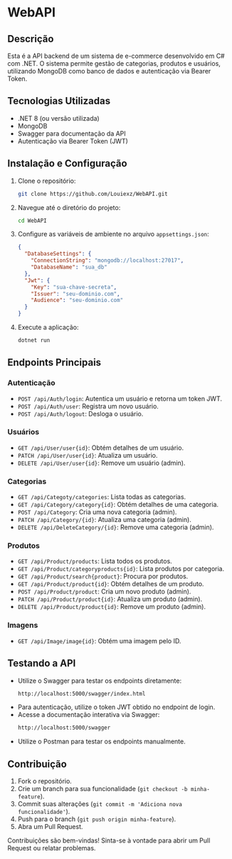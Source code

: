 # WebAPI

## Descrição
Esta é a API backend de um sistema de e-commerce desenvolvido em C# com .NET. O sistema permite gestão de categorias, produtos e usuários, utilizando MongoDB como banco de dados e autenticação via Bearer Token.

## Tecnologias Utilizadas
- .NET 8 (ou versão utilizada)
- MongoDB
- Swagger para documentação da API
- Autenticação via Bearer Token (JWT)

## Instalação e Configuração
1. Clone o repositório:
   ```sh
   git clone https://github.com/Louiexz/WebAPI.git
   ```
2. Navegue até o diretório do projeto:
   ```sh
   cd WebAPI
   ```
3. Configure as variáveis de ambiente no arquivo `appsettings.json`:
   ```json
   {
     "DatabaseSettings": {
       "ConnectionString": "mongodb://localhost:27017",
       "DatabaseName": "sua_db"
     },
     "Jwt": {
       "Key": "sua-chave-secreta",
       "Issuer": "seu-dominio.com",
       "Audience": "seu-dominio.com"
     }
   }
   ```
4. Execute a aplicação:
   ```sh
   dotnet run
   ```

## Endpoints Principais

### Autenticação
- `POST /api/Auth/login`: Autentica um usuário e retorna um token JWT.
- `POST /api/Auth/user`: Registra um novo usuário.
- `POST /api/Auth/logout`: Desloga o usuário.

### Usuários
- `GET /api/User/user{id}`: Obtém detalhes de um usuário.
- `PATCH /api/User/user{id}`: Atualiza um usuário.
- `DELETE /api/User/user{id}`: Remove um usuário (admin).

### Categorias
- `GET /api/Categoty/categories`: Lista todas as categorias.
- `GET /api/Category/category{id}`: Obtém detalhes de uma categoria.
- `POST /api/Category`: Cria uma nova categoria (admin).
- `PATCH /api/Category/{id}`: Atualiza uma categoria (admin).
- `DELETE /api/DeleteCategory/{id}`: Remove uma categoria (admin).

### Produtos
- `GET /api/Product/products`: Lista todos os produtos.
- `GET /api/Product/categoryproducts{id}`: Lista produtos por categoria.
- `GET /api/Product/search{product}`: Procura por produtos.
- `GET /api/Product/product{id}`: Obtém detalhes de um produto.
- `POST /api/Product/product`: Cria um novo produto (admin).
- `PATCH /api/Product/product{id}`: Atualiza um produto (admin).
- `DELETE /api/Product/product{id}`: Remove um produto (admin).

### Imagens
- `GET /api/Image/image{id}`: Obtém uma imagem pelo ID.

## Testando a API

- Utilize o Swagger para testar os endpoints diretamente:
  ```sh
  http://localhost:5000/swagger/index.html
  ```
- Para autenticação, utilize o token JWT obtido no endpoint de login.
- Acesse a documentação interativa via Swagger:
  ```sh
  http://localhost:5000/swagger
  ```
- Utilize o Postman para testar os endpoints manualmente.

## Contribuição

1. Fork o repositório.
2. Crie um branch para sua funcionalidade (`git checkout -b minha-feature`).
3. Commit suas alterações (`git commit -m 'Adiciona nova funcionalidade'`).
4. Push para o branch (`git push origin minha-feature`).
5. Abra um Pull Request.

Contribuições são bem-vindas! Sinta-se à vontade para abrir um Pull Request ou relatar problemas.